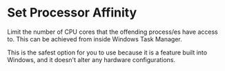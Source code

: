 # Set Processor Affinity

Limit the number of CPU cores that the offending process/es have access to. This can be achieved from inside Windows Task Manager.

This is the safest option for you to use because it is a feature built into Windows, and it doesn't alter any hardware configurations.
